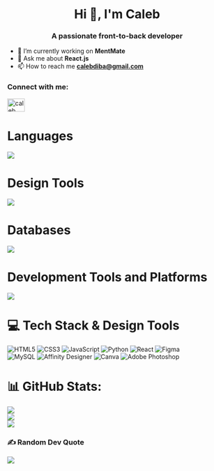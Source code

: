 <h1 align="center">Hi 👋, I'm Caleb</h1>
<h3 align="center">A passionate front-to-back developer</h3>

- 🔭 I’m currently working on **MentMate**
- 💬 Ask me about **React.js**
- 📫 How to reach me **calebdiba@gmail.com**

<h3 align="left">Connect with me:</h3>
<p align="left">
  <a href="https://linkedin.com/in/caleb diba" target="blank">
    <img align="center" src="https://raw.githubusercontent.com/rahuldkjain/github-profile-readme-generator/master/src/images/icons/Social/linked-in-alt.svg" alt="caleb diba" height="30" width="40" />
  </a>
</p>

# Languages

<img src="https://skillicons.dev/icons?i=html,css,js,python,cs" />

# Design Tools 
<img src="https://skillicons.dev/icons?i=photoshop,figma" />

# Databases

<img src="https://skillicons.dev/icons?i=mysql,firbase" />

# Development Tools and Platforms

<img src="https://skillicons.dev/icons?i=git,github,vscode,visualstudio" />

# 💻 Tech Stack & Design Tools
![HTML5](https://img.shields.io/badge/html5-%23E34F26.svg?style=for-the-badge&logo=html5&logoColor=white)
![CSS3](https://img.shields.io/badge/css3-%231572B6.svg?style=for-the-badge&logo=css3&logoColor=white)
![JavaScript](https://img.shields.io/badge/javascript-%23323330.svg?style=for-the-badge&logo=javascript&logoColor=%23F7DF1E)
![Python](https://img.shields.io/badge/python-3670A0?style=for-the-badge&logo=python&logoColor=ffdd54)
![React](https://img.shields.io/badge/react-%2320232a.svg?style=for-the-badge&logo=react&logoColor=%2361DAFB)
![Figma](https://img.shields.io/badge/figma-%23F24E1E.svg?style=for-the-badge&logo=figma&logoColor=white) <br/>
![MySQL](https://img.shields.io/badge/mysql-4479A1.svg?style=for-the-badge&logo=mysql&logoColor=white)
![Affinity Designer](https://img.shields.io/badge/affinity%20desginer-%231B72BE.svg?style=for-the-badge&logo=affinity-designer&logoColor=white)
![Canva](https://img.shields.io/badge/Canva-%2300C4CC.svg?style=for-the-badge&logo=Canva&logoColor=white)
![Adobe Photoshop](https://img.shields.io/badge/adobe%20photoshop-%2331A8FF.svg?style=for-the-badge&logo=adobe%20photoshop&logoColor=white)



# 📊 GitHub Stats:
![](https://github-readme-stats.vercel.app/api?username=letsunch&theme=dark&hide_border=false&include_all_commits=false&count_private=false)<br/>
![](https://github-readme-streak-stats.herokuapp.com/?user=letsunch&theme=dark&hide_border=false)<br/>
![](https://github-readme-stats.vercel.app/api/top-langs/?username=letsunch&theme=dark&hide_border=false&include_all_commits=false&count_private=false&layout=compact)

### ✍️ Random Dev Quote
![](https://quotes-github-readme.vercel.app/api?type=horizontal&theme=light)




















